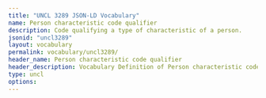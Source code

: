 ```yaml
---
title: "UNCL 3289 JSON-LD Vocabulary"
name: Person characteristic code qualifier
description: Code qualifying a type of characteristic of a person.
jsonid: "uncl3289"
layout: vocabulary
permalink: vocabulary/uncl3289/
header_name: Person characteristic code qualifier
header_description: Vocabulary Definition of Person characteristic code qualifier semantics in HTML format. JSON-LD format is available at [uncl3289.jsonld](https://edi3.org/vocabulary/uncl3289.jsonld)
type: uncl
options:
---
```


